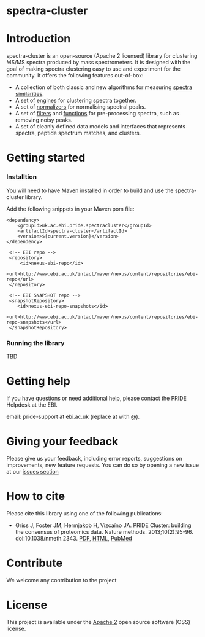 # spectra-cluster

# Introduction
spectra-cluster is an open-source (Apache 2 licensed) library for clustering MS/MS spectra produced by mass spectrometers. It is designed with the goal of making
 spectra clustering easy to use and experiment for the community. It offers the following features out-of-box:

  - A collection of both classic and new algorithms for measuring [spectra similarities](https://github.com/spectra-cluster/spectra-cluster/tree/master/src/main/java/uk/ac/ebi/pride/spectracluster/similarity).
  - A set of [engines](https://github.com/spectra-cluster/spectra-cluster/tree/master/src/main/java/uk/ac/ebi/pride/spectracluster/engine) for clustering spectra together.
  - A set of [normalizers](https://github.com/spectra-cluster/spectra-cluster/tree/master/src/main/java/uk/ac/ebi/pride/spectracluster/normalizer) for normalising spectral peaks.
  - A set of [filters](https://github.com/spectra-cluster/spectra-cluster/tree/master/src/main/java/uk/ac/ebi/pride/spectracluster/util/predicate) and [functions](https://github.com/spectra-cluster/spectra-cluster/tree/master/src/main/java/uk/ac/ebi/pride/spectracluster/util/function) for pre-processing spectra, such as removing noisy peaks.
  - A set of cleanly defined data models and interfaces that represents spectra, peptide spectrum matches, and clusters.

# Getting started

### Installtion
You will need to have [Maven](http://maven.apache.org/) installed in order to build and use the spectra-cluster library.

Add the following snippets in your Maven pom file:

```maven
<dependency>
    <groupId>uk.ac.ebi.pride.spectracluster</groupId>
    <artifactId>spectra-cluster</artifactId>
    <version>${current.version}</version>
</dependency>
```

```maven
 <!-- EBI repo -->
 <repository>
     <id>nexus-ebi-repo</id>
     <url>http://www.ebi.ac.uk/intact/maven/nexus/content/repositories/ebi-repo</url>
 </repository>

 <!-- EBI SNAPSHOT repo -->
 <snapshotRepository>
    <id>nexus-ebi-repo-snapshots</id>
    <url>http://www.ebi.ac.uk/intact/maven/nexus/content/repositories/ebi-repo-snapshots</url>
 </snapshotRepository>
```

### Running the library
TBD

# Getting help
If you have questions or need additional help, please contact the PRIDE Helpdesk at the EBI.

email: pride-support at ebi.ac.uk (replace at with @).

# Giving your feedback
Please give us your feedback, including error reports, suggestions on improvements, new feature requests. You can do so by opening a new issue at our [issues section](https://github.com/spectra-cluster/spectra-cluster/issues) 

# How to cite
Please cite this library using one of the following publications:
- Griss J, Foster JM, Hermjakob H, Vizcaíno JA. PRIDE Cluster: building the consensus of proteomics data. Nature methods. 2013;10(2):95-96. doi:10.1038/nmeth.2343. [PDF](http://www.nature.com/nmeth/journal/v10/n2/pdf/nmeth.2343.pdf),  [HTML](http://www.nature.com/nmeth/journal/v10/n2/full/nmeth.2343.html),  [PubMed](http://www.ncbi.nlm.nih.gov/pmc/articles/PMC3667236/)

# Contribute
We welcome any contribution to the project

# License
This project is available under the [Apache 2](http://www.apache.org/licenses/LICENSE-2.0.html) open source software (OSS) license.
